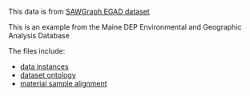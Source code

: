 This data is from [SAWGraph EGAD dataset](https://github.com/SAWGraph/pfas-kg/tree/main/datasets/maine/egad)

This is an example from the Maine DEP Environmental and Geographic Analysis Database

The files include: 
* [data instances](./egad_example.ttl)
* [dataset ontology](./egad-sites-samples-schema.ttl)
* [material sample alignment](./egad-controlledVocab-alignment.ttl)

